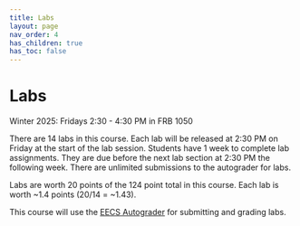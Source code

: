 ```yaml
---
title: Labs
layout: page
nav_order: 4
has_children: true
has_toc: false
---
```


# Labs
Winter 2025: Fridays 2:30 - 4:30 PM in FRB 1050

There are 14 labs in this course. Each lab will be released at 2:30 PM on Friday at the start of the lab session. Students have 1 week to complete lab assignments. They are due before the next lab section at 2:30 PM the following week. There are unlimited submissions to the autograder for labs.

Labs are worth 20 points of the 124 point total in this course. Each lab is worth ~1.4 points (20/14 = ~1.43).

This course will use the [EECS Autograder](https://autograder.io) for submitting and grading labs.